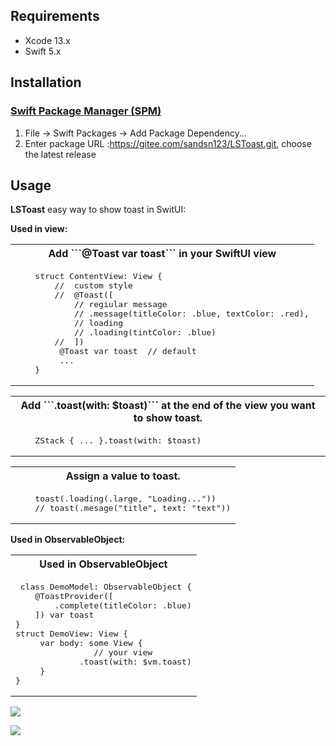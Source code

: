 ## Requirements
- Xcode 13.x
- Swift 5.x


## Installation

### [Swift Package Manager (SPM)](https://gitee.com/sandsn123/LSToast.git#swift-package-manager-spm)

1. File -> Swift Packages -> Add Package Dependency...
2. Enter package URL :https://gitee.com/sandsn123/LSToast.git, choose the latest release

## Usage

**LSToast** easy way to show toast in SwitUI:

**Used in view:**

<table width="100%">
<th>Add ```@Toast var toast``` in your SwiftUI view</th>
<tr>
<td valign="top">
<pre lang="Swift">
    struct ContentView: View {     
        //  custom style
        //  @Toast([
            // regiular message
            // .message(titleColor: .blue, textColor: .red),
            // loading
            // .loading(tintColor: .blue)
        //  ])
         @Toast var toast  // default      
         ...
    }
</pre>
</td>
</tr>
</table>



<table width="100%">
<th>Add ```.toast(with: $toast)```  at the end of the view you want to show toast.</th>
<tr>
<td valign="top">
<pre lang="Swift">
    ZStack { ... }.toast(with: $toast)
</pre>
</td>
</tr>
</table>
<table width="100%">
<th>Assign a value to toast.</th>
<tr>
<td valign="top">
<pre lang="Swift">
    toast(.loading(.large, "Loading..."))
    // toast(.mesage("title", text: "text"))
</pre>
</td>
</tr>
</table>



**Used in ObservableObject:**

<table width="100%">
<th>Used in ObservableObject</th>
<tr>
<td valign="top">
<pre lang="Swift">
 class DemoModel: ObservableObject {
    @ToastProvider([
        .complete(titleColor: .blue)
    ]) var toast
}
struct DemoView: View {
	 var body: some View {
				// your view
			 .toast(with: $vm.toast)
	 }
}
</pre>
</td>
</tr>
</table>


![](https://media.giphy.com/media/00tJvWPXnTL0rS7DVH/giphy.gif)

![](https://media.giphy.com/media/ddxyLH0XufB66Iciw6/giphy.gif)
